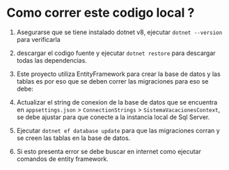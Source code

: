 # Como correr este codigo local ?

1. Asegurarse que se tiene instalado dotnet v8, ejecutar `dotnet --version` para verificarla
2. descargar el codigo fuente y ejecutar `dotnet restore` para descargar todas las dependencias.
3. Este proyecto utiliza EntityFramework para crear la base de datos y las tablas es por eso que se deben correr las migraciones para eso se debe:

  1. Actualizar el string de conexion de la base de datos que se encuentra en `appsettings.json` > `ConnectionStrings` > `SistemaVacacionesContext`, se debe ajustar para que conecte a la instancia local de Sql Server.
  2. Ejecutar `dotnet ef database update` para que las migraciones corran y se creen las tablas en la base de datos.
  3. Si esto presenta error se debe buscar en internet como ejecutar comandos de entity framework.
